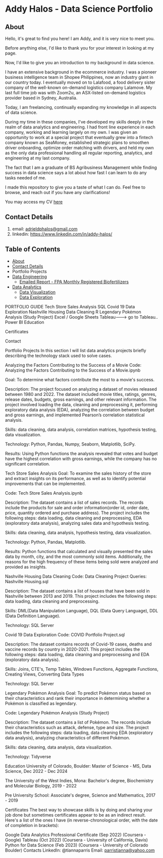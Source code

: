 # Addy Halos - Data Science Portfolio

## About

Hello, it's great to find you here! I am Addy, and it is very nice to meet you.

Before anything else, I'd like to thank you for your interest in looking at my page.

Now, I'd like to give you an introduction to my background in data science. 

I have an extensive background in the ecommerce industry. I was a pioneer business intelligence team in Shopee Philippines, now an industry giant in our country today. I eventually moved on to Lalafood, a food delivery sister company of the well-known on-demand logistics company Lalamove. My last full time job was with Zoom2u, an ASX-listed on-demand logistics provider based in Sydney, Australia.

Today, I am freelancing, continually expanding my knowledge in all aspects of data science.

During my time in these companies, I've developed my skills deeply in the realm of data analytics and engineering. I had front line experience in each company, working and learning largely on my own. I was given an opportunity to work at a special project that eventually grew into a fintech company known as SeaMoney, established strategic plans to smoothen driver onboarding, optimize order matching with drivers, and held my own as the only data professional handling all regular reporting, analytics, and engineering at my last company.

The fact that I am a graduate of BS Agribusiness Management while finding success in data science says a lot about how fast I can learn to do any tasks needed of me.

I made this repository to give you a taste of what I can do. Feel free to  browse, and reach out if you have any clarifications!

You may access my CV [here](CV_ADPH.pdf)

## Contact Details

1. email: adrieldphalos@gmail.com
2. linkedin: https://www.linkedin.com/in/addy-halos/
   

## Table of Contents

* [About](#about)
* [Contact Details](#contact-details)
* Portfolio Projects
* [Data Engineering](data_engineering)
  - [Emailed Report - FPA Monthly Registered Biofertilizers](data_engineering/FPA_Monthly_Registered_Biofertilizer_Process.ipynb)
* [Data Analytics]()
  - [Data Visualization]()
  - [Data Exploration]()



PORTFOLIO GUIDE
Tech Store Sales Analysis
SQL
Covid 19 Data Exploration
Nashville Housing Data Cleaning
R
Legendary Pokémon Analysis (Study Project)
Excel / Google Sheets
Tableau---> go to Tableau..
Power BI
Education

Certificates

Contact

Portfolio Projects
In this section I will list data analytics projects briefly describing the technology stack used to solve cases.

Analyzing the Factors Contributing to the Success of a Movie
Code: Analyzing the Factors Contributing to the Success of a Movie.ipynb

Goal: To determine what factors contribute the most to a movie's success.

Description: The project focused on analyzing a dataset of movies released between 1980 and 2022. The dataset included movie titles, ratings, genres, release dates, budgets, gross earnings, and other relevant information. The project involved loading the data, cleaning and preprocessing it, performing exploratory data analysis (EDA), analyzing the correlation between budget and gross earnings, and implemented Pearson’s correlation statistical analysis.

Skills: data cleaning, data analysis, correlation matrices, hypothesis testing, data visualization.

Technology: Python, Pandas, Numpy, Seaborn, Matplotlib, SciPy.

Results: Using Python functions the analysis revealed that votes and budget have the highest correlation with gross earnings, while the company has no significant correlation.

Tech Store Sales Analysis
Goal: To examine the sales history of the store and extract insights on its performance, as well as to identify potential improvements that can be implemented.

Code: Tech Store Sales Analysis.ipynb

Description: The dataset contains a list of sales records. The records include the products for sale and order information(order id, order date, price, quantity ordered and purchase address). The project includes the following steps: data loading, data cleaning and preprocessing, EDA (exploratory data analysis), analyzing sales data and hypothesis testing.

Skills: data cleaning, data analysis, hypothesis testing, data visualization.

Technology: Python, Pandas, Matplotlib.

Results: Python functions that calculated and visually presented the sales data by month, city, and the most commonly sold items. Additionally, the reasons for the high frequency of these items being sold were analyzed and provided as insights.

Nashville Housing Data Cleaning
Code: Data Cleaning Project Queries: Nashville Housing.sql

Description: The dataset contains a list of houses that have been sold in Nashville between 2013 and 2019. This project includes the following steps: data loading, data cleaning and preprocessing.

Skills: DML(Data Manipulation Language), DQL (Data Query Language), DDL (Data Definition Language).

Technology: SQL Server

Covid 19 Data Exploration
Code: COVID Portfolio Project.sql

Description: The dataset contains records of Covid-19 cases, deaths and vaccine records by country in 2020-2021. This project includes the following steps: data loading, data cleaning and preprocessing and EDA (exploratory data analysis).

Skills: Joins, CTE's, Temp Tables, Windows Functions, Aggregate Functions, Creating Views, Converting Data Types

Technology: SQL Server

Legendary Pokémon Analysis
Goal: To predict Pokémon status based on their characteristics and rank their importance in determining whether a Pokémon is classified as legendary.

Code: Legendary Pokémon Analysis (Study Project)

Description: The dataset contains a list of Pokémon. The records include their characteristics such as attack, defense, type and size. The project includes the following steps: data loading, data cleaning EDA (exploratory data analysis), analyzing characteristics of different Pokémon.

Skills: data cleaning, data analysis, data visualization.

Technology: Tidyverse

Education
University of Colorado, Boulder: Master of Science - MS, Data Science, Dec 2022 - Dec 2024

The University of the West Indies, Mona: Bachelor's degree, Biochemistry and Molecular Biology, 2019 - 2022

Pre University School: Associate's degree, Science and Mathematics, 2017 - 2019

Certificates
The best way to showcase skills is by doing and sharing your job done but sometimes certificates appear to be as an indirect result. Here's a list of the ones I have (in reverse-chronological order, with the date of completion in brackets):

Google Data Analytics Professional Certificate (Sep 2022) (Coursera - Google)
Tableau (Oct 2022) (Coursera - University of California, Davis)
Python for Data Science (Feb 2023) (Coursera - University of Colorado Boulder)
Contacts
LinkedIn: @tiannaparris
Email: parristianna@yahoo.com

